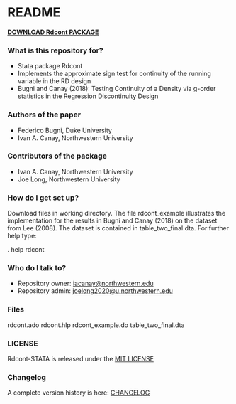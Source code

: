 # README #

[**DOWNLOAD Rdcont PACKAGE**](https://bitbucket.org/iacanay/rdcont-stata/get/HEAD.zip)

### What is this repository for? ###

* Stata package Rdcont
* Implements the approximate sign test for continuity of the running variable in the RD design
* Bugni and Canay (2018): Testing Continuity of a Density via g-order statistics in the Regression Discontinuity Design

### Authors of the paper ###
* Federico Bugni, Duke University 
* Ivan A. Canay, Northwestern University

### Contributors of the package ###
* Ivan A. Canay, Northwestern University
* Joe Long, Northwestern University

### How do I get set up? ###

 Download files in working directory. The file rdcont_example illustrates the implementation 
 for the results in Bugni and Canay (2018) on the dataset from Lee (2008). 
 The dataset is contained in table_two_final.dta. For further help type: 

 . help rdcont

 
### Who do I talk to? ###

* Repository owner: <iacanay@northwestern.edu>
* Repository admin: <joelong2020@u.northwestern.edu>

### Files ###

rdcont.ado
rdcont.hlp
rdcont_example.do
table_two_final.dta

### LICENSE

Rdcont-STATA is released under the [MIT LICENSE](https://bitbucket.org/iacanay/rdcont-stata/raw/master/LICENSE)

### Changelog 

A complete version history is here: [CHANGELOG](https://bitbucket.org/iacanay/rdcont-stata/wiki/Home)